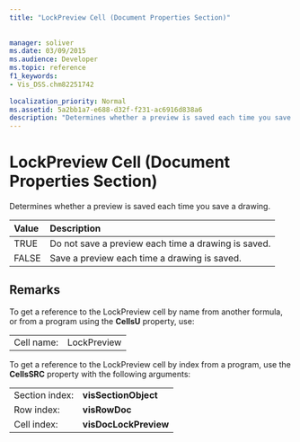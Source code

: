 ```yaml
---
title: "LockPreview Cell (Document Properties Section)"
 
 
manager: soliver
ms.date: 03/09/2015
ms.audience: Developer
ms.topic: reference
f1_keywords:
- Vis_DSS.chm82251742
 
localization_priority: Normal
ms.assetid: 5a2bb1a7-e688-d32f-f231-ac6916d838a6
description: "Determines whether a preview is saved each time you save a drawing."
---
```


# LockPreview Cell (Document Properties Section)

Determines whether a preview is saved each time you save a drawing.
  
|**Value**|**Description**|
|:-----|:-----|
| TRUE  <br/> | Do not save a preview each time a drawing is saved.  <br/> |
| FALSE  <br/> | Save a preview each time a drawing is saved.  <br/> |
   
## Remarks

To get a reference to the LockPreview cell by name from another formula, or from a program using the **CellsU** property, use: 
  
|||
|:-----|:-----|
| Cell name:  <br/> | LockPreview  <br/> |
   
To get a reference to the LockPreview cell by index from a program, use the **CellsSRC** property with the following arguments: 
  
|||
|:-----|:-----|
| Section index:  <br/> |**visSectionObject** <br/> |
| Row index:  <br/> |**visRowDoc** <br/> |
| Cell index:  <br/> |**visDocLockPreview** <br/> |
   

